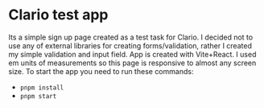 # Clario test app

Its a simple sign up page created as a test task for Clario. I decided not to use any of external libraries for creating forms/validation, rather I created my simple validation and input field. App is created with Vite+React. I used em units of measurements so this page is responsive to almost any screen size.
To start the app you need to run these commands:

- `pnpm install`
- `pnpm start`
